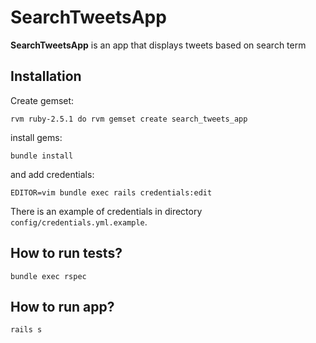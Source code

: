 # SearchTweetsApp
**SearchTweetsApp** is an app that displays tweets based on search term 

## Installation
Create gemset:

```
rvm ruby-2.5.1 do rvm gemset create search_tweets_app
```

install gems:

```
bundle install
```


and add credentials:

```
EDITOR=vim bundle exec rails credentials:edit
```

There is an example of credentials in directory `config/credentials.yml.example`.
## How to run tests?
```
bundle exec rspec
```

## How to run app?
```
rails s
```
